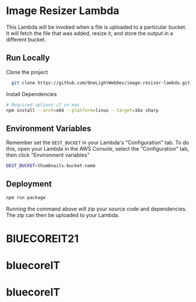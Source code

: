 # Image Resizer Lambda

This Lambda will be invoked when a file is uploaded to a particular bucket. It will fetch the file that was added, resize it, and store the output in a different bucket.

## Run Locally

Clone the project

```bash
  git clone https://github.com/OneLightWebDev/image-resizer-lambda.git
```

Install Dependencies

```bash
# Required options if on mac
npm install --arch=x64 --platform=linux --target=16x sharp
```

## Environment Variables

Remember set the `DEST_BUCKET` in your Lambda's "Configuration" tab. To do this, open your Lambda in the AWS Console, select the "Configuration" tab, then click "Environment variables"

```bash
DEST_BUCKET=thumbnails-bucket-name
```

## Deployment

```bash
npm run package
```

Running the command above will zip your source code and dependencies. The zip can then be uploaded to your Lambda.
# BlUECOREIT21
# bluecoreIT
# bluecoreIT
